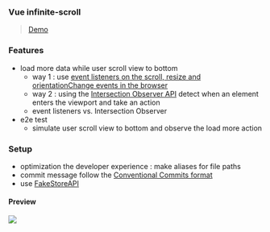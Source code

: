 ### Vue infinite-scroll
> [Demo](https://vue-infinite-scroll-ruofanwei.vercel.app/)
### Features
- load more data while user scroll view to
bottom
    - way 1 : use [event listeners on the scroll, resize and orientationChange events in the browser](https://html.spec.whatwg.org/multipage/webappapis.html#event-handlers-on-elements,-document-objects,-and-window-objects)
    - way 2 : using the [Intersection Observer API](https://developer.mozilla.org/en-US/docs/Web/API/Intersection_Observer_API) detect when an element enters the viewport and take an action
    - event listeners vs. Intersection Observer
- e2e test
    - simulate user scroll view to bottom and observe the load more action


### Setup
- optimization the developer experience : make aliases for file paths
- commit message follow the [Conventional Commits format](https://www.conventionalcommits.org/en/v1.0.0/)
- use [FakeStoreAPI](https://fakestoreapi.com/)

#### Preview
![](https://i.imgur.com/PMaRtIC.gif)